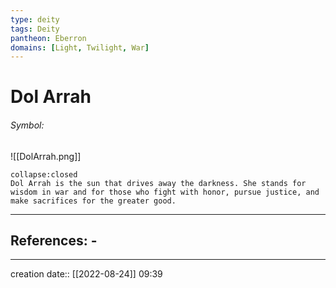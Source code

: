 ```yaml
---
type: deity
tags: Deity
pantheon: Eberron
domains: [Light, Twilight, War]
---
```


# Dol Arrah 

###### Symbol:
![[DolArrah.png]]

```ad-ooc
collapse:closed
Dol Arrah is the sun that drives away the darkness. She stands for wisdom in war and for those who fight with honor, pursue justice, and make sacrifices for the greater good.
```

___ 
## References: - 
--- 
creation date:: [[2022-08-24]] 09:39